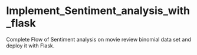 # Implement_Sentiment_analysis_with_flask
Complete Flow of Sentiment analysis on movie review binomial data set and deploy it with Flask.
